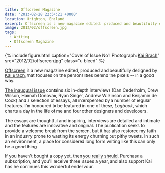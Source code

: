 ```yaml
---
title: Offscreen Magazine
date: '2012-02-28 22:54:21 +0000'
location: Brighton, England
excerpt: Offscreen is a new magazine edited, produced and beautifully designed by Kai Brach, focusing on the personalities behind the pixels -- in a good way.
image: 2012/02/offscreen.jpg
tags:
  - Writing
  - Offscreen Magazine
---
```

{% include figure.html
  caption="Cover of Issue No1. Photograph: [Kai Brach](https://www.flickr.com/photos/brakai295/6873407277/)"
  src="2012/02/offscreen.jpg"
  class="u-bleed"
%}

[Offscreen][1] is a new magazine edited, produced and beautifully designed by [Kai Brach][2], that focuses on the personalities behind the pixels -- in a good way.

[The inaugural issue][3] contains six in-depth interviews (Dan Cederholm, Drew Wilson, Hannah Donovan, Ryan Singer, Andrew Wilkinson and Benjamin de Cock) and a selection of essays, all interspersed by a number of regular features. I'm honoured to be featured in one of these, <cite>Logbook</cite>, which charts a day in the life of me and four other designers and developers.

The essays are thoughtful and inspiring, interviews are detailed and intimate and the features are innovative and original. The publication seeks to provide a welcome break from the screen, but it has also restored my faith in an industry prone to wasting its energy churning out pithy tweets. In such an environment, a place for considered long form writing like this can only be a good thing.

If you haven't bought a copy yet, then [you really should][1]. Purchase a subscription, and you'll receive three issues a year, and also support Kai has he continues this wonderful endeavour.

[1]: http://www.offscreenmag.com/
[2]: http://brizk.com/
[3]: http://www.offscreenmag.com/issue1/

